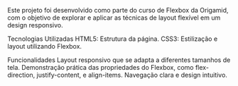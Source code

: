 Este projeto foi desenvolvido como parte do curso de Flexbox da Origamid, com o objetivo de explorar e aplicar as técnicas de layout flexível em um design responsivo.

Tecnologias Utilizadas
HTML5: Estrutura da página.
CSS3: Estilização e layout utilizando Flexbox.

Funcionalidades
Layout responsivo que se adapta a diferentes tamanhos de tela.
Demonstração prática das propriedades do Flexbox, como flex-direction, justify-content, e align-items.
Navegação clara e design intuitivo.
